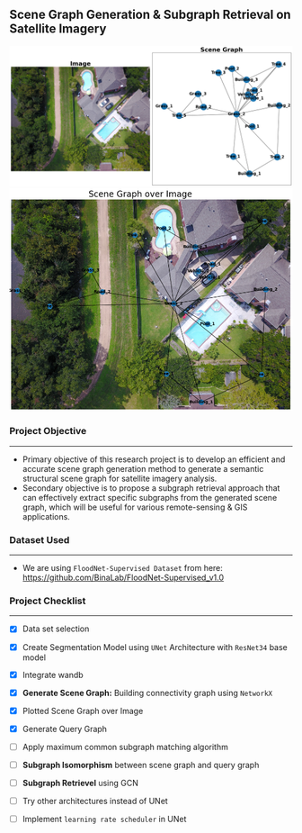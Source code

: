 ## Scene Graph Generation & Subgraph Retrieval on Satellite Imagery
![alt text](scene_graph.png)
![alt text](scene_graph_over_image.png)

### Project Objective
---
- Primary objective of this research project is to develop an efficient and accurate scene graph generation method to generate a semantic structural scene graph for satellite imagery analysis.
- Secondary objective is to propose a subgraph retrieval approach that can effectively extract specific subgraphs from the generated scene graph, which will be useful for various remote-sensing & GIS applications.

### Dataset Used
---
- We are using `FloodNet-Supervised Dataset` from here: https://github.com/BinaLab/FloodNet-Supervised_v1.0 

### Project Checklist
---
- [x] Data set selection
- [x] Create Segmentation Model using `UNet` Architecture with `ResNet34` base model
- [x] Integrate wandb 
- [x] **Generate Scene Graph:** Building connectivity graph using `NetworkX` 
- [x] Plotted Scene Graph over Image 
- [x] Generate Query Graph
- [ ] Apply maximum common subgraph matching algorithm 
- [ ] **Subgraph Isomorphism** between scene graph and query graph
- [ ] **Subgraph Retrievel** using GCN
- [ ] Try other architectures instead of UNet
- [ ] Implement `learning rate scheduler` in UNet
  
